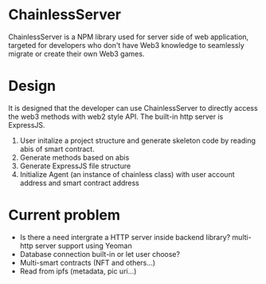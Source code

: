 # ChainlessServer
ChainlessServer is a NPM library used for server side of web application, targeted for developers who don't have Web3 knowledge to seamlessly migrate or create their own Web3 games.

# Design
It is designed that the developer can use ChainlessServer to directly access the web3 methods with web2 style API. The built-in http server is ExpressJS.

1. User initalize a project structure and generate skeleton code by reading abis of smart contract.
2. Generate methods based on abis
3. Generate ExpressJS file structure
4. Initialize Agent (an instance of chainless class) with user account address and smart contract address

# Current problem

* Is there a need intergrate a HTTP server inside backend library? multi-http server support using Yeoman
* Database connection built-in or let user choose?
* Multi-smart contracts (NFT and others...)
* Read from ipfs (metadata, pic uri...)
